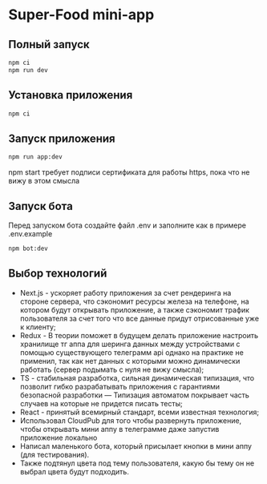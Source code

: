# Super-Food mini-app

## Полный запуск

```sh
npm ci
npm run dev
```

## Установка приложения

```sh
npm ci
```

## Запуск приложения

```sh
npm run app:dev
```

npm start требует подписи сертификата для работы https, пока что не вижу в этом смысла

## Запуск бота

Перед запуском бота создайте файл .env и заполните как в примере .env.example

```sh
npm bot:dev
```

## Выбор технологий

-   Next.js - ускоряет работу приложения за счет рендеринга на стороне сервера, что сэкономит ресурсы железа на телефоне, на котором будут открывать приложение, а также сэкономит трафик пользователя за счет того что все данные придут отрисованные уже к клиенту;
-   Redux - В теории поможет в будущем делать приложение настроить хранилище тг аппа для шеринга данных между устройствами с помощью существующего телеграмм api однако на практике не применил, так как нет данных с которыми можно динамически работать (сервер подымать с нуля не вижу смысла);
-   TS - стабильная разработка, сильная динамическая типизация, что позволит гибко разрабатывать приложения с гарантиями безопасной разработки — Типизация автоматом покрывает часть случаев на которые не придется писать тесты;
-   React - принятый всемирный стандарт, всеми известная технология;
-   Использовал CloudPub для того чтобы развернуть приложение, чтобы открывать мини аппу в телеграмме даже запустив приложение локально
-   Написал маленького бота, который присылает кнопки в мини аппу (для тестирования).
-   Также подтянул цвета под тему пользователя, какую бы тему он не выбрал цвета будут подходить.
